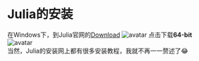# Julia的安装  
在Windows下，到Julia官网的[Download](https://julialang.org/downloads/)
![avatar](https://s1.ax1x.com/2020/07/18/Ucteun.png)
点击下载**64-bit**  
![avatar](https://s1.ax1x.com/2020/07/18/UcNGi8.png)  
当然，Julia的安装网上都有很多安装教程，我就不再一一赘述了:joy:
